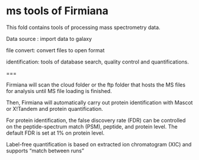 # ms tools of Firmiana

This fold contains tools of processing mass spectrometry data.

Data source : import data to galaxy

file convert: convert files to open format

identification: tools of database search, quality control and quantifications.

===

Firmiana will scan the cloud folder or the ftp folder that hosts the MS files for analysis until MS file loading is finished. 

Then, Firmiana will automatically carry out protein identification with Mascot or X!Tandem and protein quantification. 

For protein identification, the false discovery rate (FDR) can be controlled on the peptide-spectrum match (PSM), peptide, and protein level. The default FDR is set at 1% on protein level. 

Label-free quantification is based on extracted ion chromatogram (XIC) and supports “match between runs”
